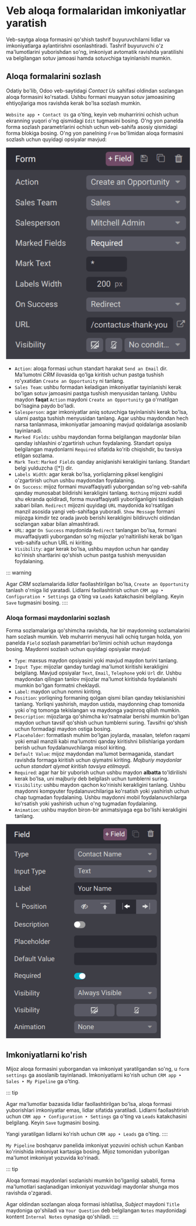 # Veb aloqa formalaridan imkoniyatlar yaratish

Veb-saytga aloqa formasini qo'shish tashrif buyuruvchilarni lidlar va imkoniyatlarga 
aylantirishni osonlashtiradi. Tashrif buyuruvchi o'z ma'lumotlarini yuborishdan so'ng, 
imkoniyat avtomatik ravishda yaratilishi va belgilangan sotuv jamoasi hamda 
sotuvchiga tayinlanishi mumkin.

## Aloqa formalarini sozlash

Odatiy bo'lib, Odoo veb-saytidagi *Contact Us* sahifasi oldindan sozlangan aloqa 
formasini ko'rsatadi. Ushbu formani muayyan sotuv jamoasining ehtiyojlariga 
mos ravishda kerak bo'lsa sozlash mumkin.

`Website app ‣ Contact Us` ga o'ting, keyin veb muharririni ochish uchun 
ekranning yuqori o'ng qismidagi `Edit` tugmasini bosing. O'ng yon panelda 
forma sozlash parametrlarini ochish uchun veb-sahifa asosiy qismidagi forma 
blokiga bosing. O'ng yon panelning `From` bo'limidan aloqa formasini sozlash 
uchun quyidagi opsiyalar mavjud:

![The form configuration settings on an Odoo website.](opportunities_form/form-customization.png)

- `Action`: aloqa formasi uchun standart harakat `Send an Email` dir. 
  Ma'lumotni *CRM* ilovasida qo'lga kiritish uchun pastga tushish ro'yxatidan 
  `Create an Opportunity` ni tanlang.
- `Sales Team`: ushbu formadan keladigan imkoniyatlar tayinlanishi kerak bo'lgan 
  sotuv jamoasini pastga tushish menyusidan tanlang. Ushbu maydon **faqat** 
  `Action` maydoni `Create an Opportunity` ga o'rnatilgan bo'lsagina paydo bo'ladi.
- `Salesperson`: agar imkoniyatlar aniq sotuvchiga tayinlanishi kerak bo'lsa, 
  ularni pastga tushish menyusidan tanlang. Agar ushbu maydondan hech narsa 
  tanlanmasa, imkoniyatlar jamoaning mavjud qoidalariga asoslanib tayinlanadi.
- `Marked Fields`: ushbu maydondan forma belgilangan maydonlar bilan qanday 
  ishlashini o'zgartirish uchun foydalaning. Standart opsiya belgilangan 
  maydonlarni `Required` sifatida ko'rib chiqishdir, bu tavsiya etilgan sozlama.
- `Mark Text`: `Marked Fields` qanday aniqlanishi kerakligini tanlang. 
  Standart belgi yulduzcha ([\*]) dir.
- `Labels Width`: agar kerak bo'lsa, yorliqlarning piksel kengligini o'zgartirish 
  uchun ushbu maydondan foydalaning.
- `On Success`: mijoz formani muvaffaqiyatli yuborgandan so'ng veb-sahifa qanday 
  munosabat bildirishi kerakligini tanlang. `Nothing` mijozni xuddi shu ekranda 
  qoldiradi, forma muvaffaqiyatli yuborilganligini tasdiqlash xabari bilan. 
  `Redirect` mijozni quyidagi `URL` maydonida ko'rsatilgan manzil asosida yangi 
  veb-sahifaga yuboradi. `Show Message` formani mijozga kimdir tez orada javob 
  berishi kerakligini bildiruvchi oldindan sozlangan xabar bilan almashtiradi.
- `URL`: agar `On Success` maydonida `Redirect` tanlangan bo'lsa, formani 
  muvaffaqiyatli yuborgandan so'ng mijozlar yo'naltirilishi kerak bo'lgan 
  veb-sahifa uchun URL ni kiriting.
- `Visibility`: agar kerak bo'lsa, ushbu maydon uchun har qanday ko'rinish 
  shartlarini qo'shish uchun pastga tushish menyusidan foydalaning.

::: warning

Agar *CRM* sozlamalarida *lidlar* faollashtirilgan bo'lsa, `Create an Opportunity` 
tanlash o'rniga lid yaratadi. Lidlarni faollashtirish uchun 
`CRM app ‣ Configuration ‣ Settings` ga o'ting va `Leads` katakchasini 
belgilang. Keyin `Save` tugmasini bosing.
::::

### Aloqa formasi maydonlarini sozlash

Forma sozlamalariga qo'shimcha ravishda, har bir maydonning sozlamalarini ham 
sozlash mumkin. Veb muharriri menyusi hali ochiq turgan holda, yon panelda 
`Field` sozlash parametrlari bo'limini ochish uchun maydonga bosing. Maydonni 
sozlash uchun quyidagi opsiyalar mavjud:

- `Type`: maxsus maydon opsiyasini yoki mavjud maydon turini tanlang.
- `Input Type`: mijozlar qanday turdagi ma'lumot kiritishi kerakligini belgilang. 
  Mavjud opsiyalar `Text`, `Email`, `Telephone` yoki `Url` dir. Ushbu maydondan 
  qilingan tanlov mijozlar ma'lumot kiritishda foydalanishi mumkin bo'lgan 
  formatni cheklaydi.
- `Label`: maydon uchun nomni kiriting.
- `Position`: yorliqning formaning qolgan qismi bilan qanday tekislanishini 
  tanlang. Yorliqni yashirish, maydon ustida, maydonning chap tomonida yoki 
  o'ng tomonga tekislangan va maydonga yaqinroq qilish mumkin.
- `Description`: mijozlarga qo'shimcha ko'rsatmalar berishi mumkin bo'lgan 
  maydon uchun tavsif qo'shish uchun tumblerni suring. Tavsifni qo'shish uchun 
  formadagi maydon ostiga bosing.
- `Placeholder`: formatlash muhim bo'lgan joylarda, masalan, telefon raqami yoki 
  email manzili kabi ma'lumotni qanday kiritishni bilishlariga yordam berish uchun 
  foydalanuvchilarga misol kiriting.
- `Default Value`: mijoz maydondan ma'lumot bermaganida, standart ravishda 
  formaga kiritish uchun qiymatni kiriting. *Majburiy maydonlar uchun standart 
  qiymat kiritish tavsiya etilmaydi*.
- `Required`: agar har bir yuborish uchun ushbu maydon **albatta** to'ldirilishi 
  kerak bo'lsa, uni majburiy deb belgilash uchun tumblerni suring.
- `Visibility`: ushbu maydon qachon ko'rinishi kerakligini tanlang. Ushbu 
  maydonni kompyuter foydalanuvchilariga ko'rsatish yoki yashirish uchun chap 
  tugmadan foydalaning. Ushbu maydonni mobil foydalanuvchilarga ko'rsatish yoki 
  yashirish uchun o'ng tugmadan foydalaning.
- `Animation`: ushbu maydon biron-bir animatsiyaga ega bo'lishi kerakligini tanlang.

![The field configuration settings on an Odoo website.](opportunities_form/field-customization.png)

## Imkoniyatlarni ko'rish

Mijoz aloqa formasini yuborgandan va imkoniyat yaratilgandan so'ng, u 
`form settings` ga asoslanib tayinlanadi. Imkoniyatlarni ko'rish uchun 
`CRM app ‣ Sales ‣ My Pipeline` ga o'ting.

::: tip

Agar ma'lumotlar bazasida lidlar faollashtirilgan bo'lsa, aloqa formasi 
yuborishlari imkoniyatlar emas, lidlar sifatida yaratiladi. Lidlarni 
faollashtirish uchun `CRM app ‣ Configuration ‣ Settings` ga o'ting va 
`Leads` katakchasini belgilang. Keyin `Save` tugmasini bosing.

Yangi yaratilgan lidlarni ko'rish uchun `CRM app ‣ Leads` ga o'ting.
::::

`My Pipeline` boshqaruv panelida imkoniyat yozuvini ochish uchun Kanban 
ko'rinishida imkoniyat kartasiga bosing. Mijoz tomonidan yuborilgan ma'lumot 
imkoniyat yozuvida ko'rinadi.

::: tip

Aloqa formasi maydonlari sozlanishi mumkin bo'lganligi sababli, forma ma'lumotlari 
saqlanadigan imkoniyat yozuvidagi maydonlar shunga mos ravishda o'zgaradi.

Agar oldindan sozlangan aloqa formasi ishlatilsa, *Subject* maydoni `Title` 
maydoniga qo'shiladi va `Your Question` deb belgilangan `Notes` maydonidagi 
kontent `Internal Notes` oynasiga qo'shiladi.
::::